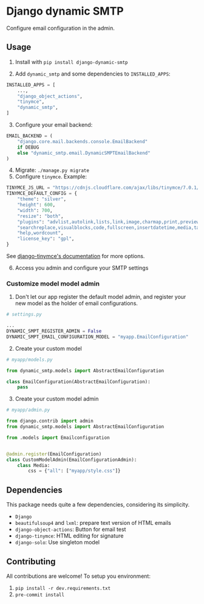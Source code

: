 # Django dynamic SMTP

Configure email configuration in the admin.

## Usage

1. Install with `pip install django-dynamic-smtp`

2. Add `dynamic_smtp` and some dependencies to `INSTALLED_APPS`:

```python
INSTALLED_APPS = [
    ...,
    "django_object_actions",
    "tinymce",
    "dynamic_smtp",
]
```

3. Configure your email backend:

```python
EMAIL_BACKEND = (
    "django.core.mail.backends.console.EmailBackend"
    if DEBUG
    else "dynamic_smtp.email.DynamicSMPTEmailBackend"
)
```

4. Migrate: `./manage.py migrate`
5. Configure `tinymce`. Example:

```python
TINYMCE_JS_URL = "https://cdnjs.cloudflare.com/ajax/libs/tinymce/7.0.1/tinymce.min.js"
TINYMCE_DEFAULT_CONFIG = {
    "theme": "silver",
    "height": 600,
    "width": 700,
    "resize": "both",
    "plugins": "advlist,autolink,lists,link,image,charmap,print,preview,anchor,"
    "searchreplace,visualblocks,code,fullscreen,insertdatetime,media,table,paste,"
    "help,wordcount",
    "license_key": "gpl",
}
```

See [django-tinymce's documentation](https://django-tinymce.readthedocs.io/en/latest/)
for more options.

6. Access you admin and configure your SMTP settings

### Customize model model admin

1. Don't let our app register the default model admin, and register your
   new model as the holder of email configurations.

```python
# settings.py

...
DYNAMIC_SMPT_REGISTER_ADMIN = False
DYNAMIC_SMPT_EMAIL_CONFIGURATION_MODEL = "myapp.EmailConfiguration"
```

2. Create your custom model

```python
# myapp/models.py

from dynamic_smtp.models import AbstractEmailConfiguration

class EmailConfiguration(AbstractEmailConfiguration):
    pass

```

3. Create your custom model admin

```python
# myapp/admin.py

from django.contrib import admin
from dynamic_smtp.models import AbstractEmailConfiguration

from .models import Emailconfiguration


@admin.register(EmailConfiguration)
class CustomModelAdmin(EmailConfigurationAdmin):
    class Media:
        css = {"all": ["myapp/style.css"]}

```

## Dependencies

This package needs quite a few dependencies, considering its simplicity.

- `Django`
- `beautifulsoup4` and `lxml`: prepare text version of HTML emails
- `django-object-actions`: Button for email test
- `django-tinymce`: HTML editing for signature
- `django-solo`: Use singleton model

## Contributing

All contributions are welcome! To setup you environment:

1. `pip install -r dev.requirements.txt`
2. `pre-commit install`
